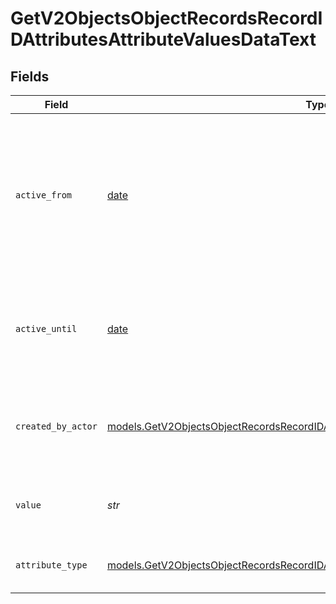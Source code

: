 # GetV2ObjectsObjectRecordsRecordIDAttributesAttributeValuesDataText


## Fields

| Field                                                                                                                                                                          | Type                                                                                                                                                                           | Required                                                                                                                                                                       | Description                                                                                                                                                                    | Example                                                                                                                                                                        |
| ------------------------------------------------------------------------------------------------------------------------------------------------------------------------------ | ------------------------------------------------------------------------------------------------------------------------------------------------------------------------------ | ------------------------------------------------------------------------------------------------------------------------------------------------------------------------------ | ------------------------------------------------------------------------------------------------------------------------------------------------------------------------------ | ------------------------------------------------------------------------------------------------------------------------------------------------------------------------------ |
| `active_from`                                                                                                                                                                  | [date](https://docs.python.org/3/library/datetime.html#date-objects)                                                                                                           | :heavy_check_mark:                                                                                                                                                             | The point in time at which this value was made "active". `active_from` can be considered roughly analogous to `created_at`.                                                    | 2023-01-01T15:00:00.000000000Z                                                                                                                                                 |
| `active_until`                                                                                                                                                                 | [date](https://docs.python.org/3/library/datetime.html#date-objects)                                                                                                           | :heavy_check_mark:                                                                                                                                                             | The point in time at which this value was deactivated. If `null`, the value is active.                                                                                         | 2023-01-01T15:00:00.000000000Z                                                                                                                                                 |
| `created_by_actor`                                                                                                                                                             | [models.GetV2ObjectsObjectRecordsRecordIDAttributesAttributeValuesCreatedByActor16](../models/getv2objectsobjectrecordsrecordidattributesattributevaluescreatedbyactor16.md)   | :heavy_check_mark:                                                                                                                                                             | The actor that created this value.                                                                                                                                             | {<br/>"type": "workspace-member",<br/>"id": "50cf242c-7fa3-4cad-87d0-75b1af71c57b"<br/>}                                                                                       |
| `value`                                                                                                                                                                        | *str*                                                                                                                                                                          | :heavy_check_mark:                                                                                                                                                             | A raw text field. Values are limited to 10MB.                                                                                                                                  | Lorem ipsum dolor sit amet, consectetur adipiscing elit, sed do eiusmod tempor incididunt ut labore et dolore magna aliqua.                                                    |
| `attribute_type`                                                                                                                                                               | [models.GetV2ObjectsObjectRecordsRecordIDAttributesAttributeValuesAttributeTypeText](../models/getv2objectsobjectrecordsrecordidattributesattributevaluesattributetypetext.md) | :heavy_check_mark:                                                                                                                                                             | The attribute type of the value.                                                                                                                                               | text                                                                                                                                                                           |